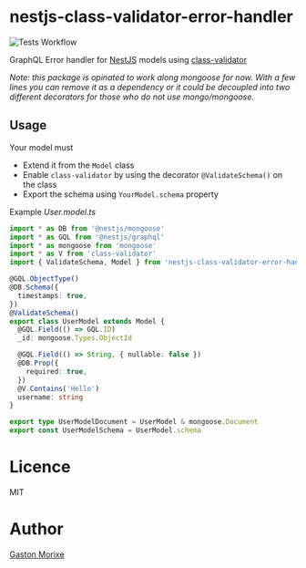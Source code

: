 # nestjs-class-validator-error-handler
![Tests Workflow](https://github.com/gastonmorixe/nestjs-class-validator-error-handler/actions/workflows/tests.yml/badge.svg)

GraphQL Error handler for [NestJS](https://github.com/nestjs/nest) models using [class-validator](https://github.com/typestack/class-validator)

*Note: this package is opinated to work along mongoose for now. With a few lines you can remove it as a dependency or it could be decoupled into two different decorators for those who do not use mongo/mongoose.*

## Usage

Your model must
- Extend it from the `Model` class
- Enable `class-validator` by using the decorator `@ValidateSchema()` on the class
- Export the schema using `YourModel.schema` property

Example *User.model.ts*

```typescript
import * as DB from '@nestjs/mongoose'
import * as GQL from '@nestjs/graphql'
import * as mongoose from 'mongoose'
import * as V from 'class-validator'
import { ValidateSchema, Model } from 'nestjs-class-validator-error-handler'

@GQL.ObjectType()
@DB.Schema({
  timestamps: true,
})
@ValidateSchema()
export class UserModel extends Model {
  @GQL.Field(() => GQL.ID)
  _id: mongoose.Types.ObjectId

  @GQL.Field(() => String, { nullable: false })
  @DB.Prop({
    required: true,
  })
  @V.Contains('Hello')
  username: string
}

export type UserModelDocument = UserModel & mongoose.Document
export const UserModelSchema = UserModel.schema
```


# Licence

MIT

# Author

[Gaston Morixe](https://gastonmorixe.com)
